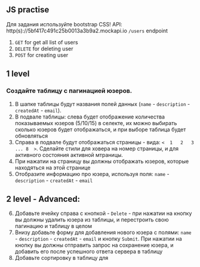 ## JS practise

Для задания используйте bootstrap CSS!
API: http(s)://5bf417c491c25b0013a3b9a2.mockapi.io
`/users` endpoint

1. `GET` for get all list of users
2. `DELETE` for deleting user
3. `POST` for creating user


## 1 level
### Создайте таблицу с пагинацией юзеров.

1. В шапке таблицы будут названия полей данных (`name` - `description` - `createdAt` - `email`).
2. В подвале таблицы: слева будет отображение количества показываемых юзеров (5/10/15) в селекте, 
их можно выбирать сколько юзеров будет отображаться, и при выборе таблица будет обновляться
3. Справа в подвале будут отображаться страницы - вида: `<  1   2   3  ... 8  >`. Сделайте стили для ховера на номер страницы, и для активного состояния активной мтраницы.
4. При нажатии на страницу вы должны отображать юзеров, которые находяться на этой странице
5. Отобразите информацию про юзера, используя поля: `name` - `description` - `createdAt` - `email`


## 2 level - Advanced:

6. Добавьте ячейку справа с кнопкой - `Delete` - при нажатии на кнопку вы должны удалить юзера из таблицы, и перестроить свою пагинацию и таблицу в целом
7. Внизу добавьте форму для добавления нового юзера с полями: `name` - `description` - `createdAt` - `email` и кнопку `Submit`. 
При нажатии на кнопку вы должны отправить запрос на сохранение юзера, и добавить его после успешного ответа сервера в таблицу
8. Добавьте сортировку в таблицу для 

